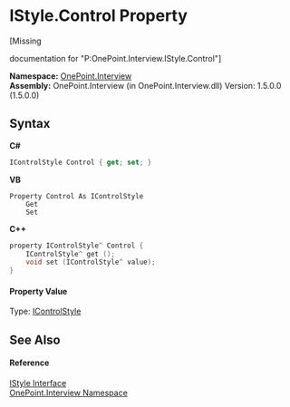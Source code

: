 # IStyle.Control Property 
 

\[Missing <summary> documentation for "P:OnePoint.Interview.IStyle.Control"\]

**Namespace:**&nbsp;<a href="N_OnePoint_Interview">OnePoint.Interview</a><br />**Assembly:**&nbsp;OnePoint.Interview (in OnePoint.Interview.dll) Version: 1.5.0.0 (1.5.0.0)

## Syntax

**C#**<br />
``` C#
IControlStyle Control { get; set; }
```

**VB**<br />
``` VB
Property Control As IControlStyle
	Get
	Set
```

**C++**<br />
``` C++
property IControlStyle^ Control {
	IControlStyle^ get ();
	void set (IControlStyle^ value);
}
```


#### Property Value
Type: <a href="T_OnePoint_Interview_IControlStyle">IControlStyle</a>

## See Also


#### Reference
<a href="T_OnePoint_Interview_IStyle">IStyle Interface</a><br /><a href="N_OnePoint_Interview">OnePoint.Interview Namespace</a><br />